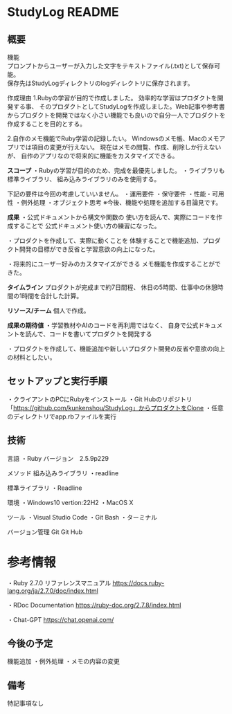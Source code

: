 # StudyLog README

## 概要
機能  
プロンプトからユーザーが入力した文字をテキストファイル(.txt)として保存可能。  
保存先はStudyLogディレクトリのlogディレクトリに保存されます。  
  
作成理由
1.Rubyの学習が目的で作成しました。
効率的な学習はプロダクトを開発する事、
そのプロダクトとしてStudyLogを作成しました。Web記事や参考書からプロダクトを開発ではなく小さい機能でも良いので自分一人でプロダクトを作成することを目的とする。

2.自作のメモ機能でRuby学習の記録したい。
Windowsのメモ帳、Macのメモアプリでは項目の変更が行えない。
現在はメモの閲覧、作成、削除しか行えないが、
自作のアプリなので将来的に機能をカスタマイズできる。

**スコープ**
・Rubyの学習が目的のため、完成を最優先しました。
・ライブラリも標準ライブラリ、
組み込みライブラリのみを使用する。

下記の要件は今回の考慮していいません。
・運用要件
・保守要件
・性能・可用性
・例外処理
・オブジェクト思考
※今後、機能や処理を追加する目論見です。

**成果**
・公式ドキュメントから構文や関数の
使い方を読んで、実際にコードを作成することで
公式ドキュメント使い方の練習になった。

・プロダクトを作成して、実際に動くことを
体験することで機能追加、プロダクト開発の目標ができ反省と学習意欲の向上になった。

・将来的にユーザー好みのカスタマイズができる
メモ機能を作成することができた。

**タイムライン**
プロダクトが完成まで約7日間程、
休日の5時間、仕事中の休憩時間の1時間を合計した計算。

**リソース/チーム**
個人で作成。

**成果の期待値**
・学習教材やAIのコードを再利用ではなく、
自身で公式ドキュメントを読んで、コードを書いてプロダクトを開発する

・プロダクトを作成して、機能追加や新しいプロダクト開発の反省や意欲の向上の材料としたい。

## セットアップと実行手順
・クライアントのPCにRubyをインストール
・Git Hubのリポジトリ
「https://github.com/kunkenshou/StudyLog」からプロダクトをClone
・任意のディレクトリでapp.rbファイルを実行

## 技術
言語
・Ruby バージョン　2.5.9p229

メソッド
組み込みライブラリ
・readline

標準ライブラリ
・Readline

環境
・Windows10 vertion:22H2
・MacOS X

ツール
・Visual Studio Code
・Git Bash
・ターミナル

バージョン管理
Git
Git Hub

# 参考情報
・Ruby 2.7.0 リファレンスマニュアル
https://docs.ruby-lang.org/ja/2.7.0/doc/index.html

・RDoc Documentation
https://ruby-doc.org/2.7.8/index.html

・Chat-GPT
https://chat.openai.com/

## 今後の予定
機能追加
・例外処理
・メモの内容の変更

## 備考
特記事項なし
